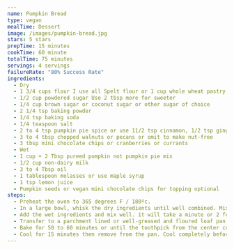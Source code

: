 ```yaml
---
name: Pumpkin Bread
type: vegan
mealTime: Dessert
image: /images/pumpkin-bread.jpg
stars: 5 stars
prepTime: 15 minutes
cookTime: 60 minute
totalTime: 75 minutes
servings: 4 servings
failureRate: "80% Success Rate"
ingredients:
  - Dry
  - 1 3/4 cups flour I use all Spelt flour or 1 cup whole wheat pastry flour + 3/4 cup unbleached white
  - 1/2 cup powdered sugar Use 2 tbsp more for sweeter
  - 1/4 cup brown sugar or coconut sugar or other sugar of choice
  - 2 1/4 tsp baking powder
  - 1/4 tsp baking soda
  - 1/4 teaspoon salt
  - 2 to 4 tsp pumpkin pie spice or use 11/2 tsp cinnamon, 1/2 tsp ginger, 1/4 to 1/3 tsp nutmeg, 1/8 tsp cloves
  - 3 to 4 tbsp chopped walnuts or pecans or omit to make nut-free
  - 3 tbsp mini chocolate chips or cranberries or currants
  - Wet
  - 1 cup + 2 Tbsp pureed pumpkin not pumpkin pie mix
  - 1/2 cup non-dairy milk
  - 3 to 4 Tbsp oil
  - 1 tablespoon molasses or use maple syrup
  - 1 tsp lemon juice
  - Pumpkin seeds or vegan mini chocolate chips for topping optional
steps:
  - Preheat the oven to 365 degrees F / 180ºc.
  - In a large bowl, whisk the dry ingredients until well combined. Mix in the nuts and chocolate chips if using. *If your coconut sugar has large granules, pulse in a blender to grind to finer state and use.
  - Add the wet ingredients and mix well. it will take a minute or 2 for the pumpkin puree to combine well. Mix until there are no pumpkin or flour streaks in the mixture. Add a tbsp more non-dairy milk if needed.
  - Transfer to a parchment lined or well-greased and floured loaf pan. Top with chocolate chips or pumpkin seeds or a streusel of choice.
  - Bake for 50 to 60 minutes or until the toothpick from the center comes out almost clean.
  - Cool for 15 minutes then remove from the pan. Cool completely before slicing. Store on the counter for the day or refrigerate for up to 6 days.
---
```

